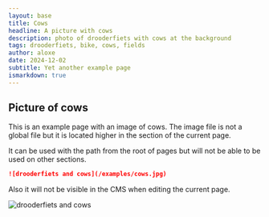 ```yaml
---
layout: base
title: Cows
headline: A picture with cows
description: photo of drooderfiets with cows at the background
tags: drooderfiets, bike, cows, fields
author: aloxe
date: 2024-12-02
subtitle: Yet another example page
ismarkdown: true
---
```

## Picture of cows

This is an example page with an image of cows. The image file is not a global file but it is located higher in the section of the current page.

It can be used with the path from the root of pages but will not be able to be used on other sections.

```markdown
![drooderfiets and cows](/examples/cows.jpg)
```

Also it will not be visible in the CMS when editing the current page.

![drooderfiets and cows](/examples/cows.jpg)
